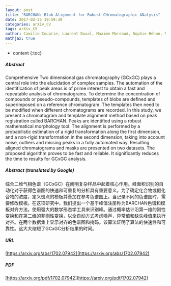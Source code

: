 ```yaml
---
layout: post
title: "BARCHAN: Blob Alignment for Robust CHromatographic ANalysis"
date: 2017-02-25 19:59:39
categories: arXiv_CV
tags: arXiv_CV
author: Camille Couprie, Laurent Duval, Maxime Moreaud, Sophie Hénon, Mélinda Tebib, Vincent Souchon
mathjax: true
---
```


* content
{:toc}

##### Abstract
Comprehensive Two dimensional gas chromatography (GCxGC) plays a central role into the elucidation of complex samples. The automation of the identification of peak areas is of prime interest to obtain a fast and repeatable analysis of chromatograms. To determine the concentration of compounds or pseudo-compounds, templates of blobs are defined and superimposed on a reference chromatogram. The templates then need to be modified when different chromatograms are recorded. In this study, we present a chromatogram and template alignment method based on peak registration called BARCHAN. Peaks are identified using a robust mathematical morphology tool. The alignment is performed by a probabilistic estimation of a rigid transformation along the first dimension, and a non-rigid transformation in the second dimension, taking into account noise, outliers and missing peaks in a fully automated way. Resulting aligned chromatograms and masks are presented on two datasets. The proposed algorithm proves to be fast and reliable. It significantly reduces the time to results for GCxGC analysis.

##### Abstract (translated by Google)
综合二维气相色谱（GCxGC）在阐明复杂样品中起着核心作用。峰面积识别的自动化对于获得色谱图的快速和可重复的分析具有重要意义。为了确定化合物或假化合物的浓度，定义斑点的模板并叠加在参考色谱图上。当记录不同的色谱图时，需要修改模板。在这项研究中，我们提出一个基于峰值注册称为BARCHAN色谱和模板对齐方法。使用强大的数学形态学工具来识别峰。通过概率估计沿第一维的刚性变换和在第二维的非刚性变换，以全自动方式考虑噪声，异常值和缺失峰值来执行对齐。在两个数据集上显示对齐的色谱图和掩码。该算法证明了算法的快速性和可靠性。这大大缩短了GCxGC分析结果的时间。

##### URL
[https://arxiv.org/abs/1702.07942](https://arxiv.org/abs/1702.07942)

##### PDF
[https://arxiv.org/pdf/1702.07942](https://arxiv.org/pdf/1702.07942)

